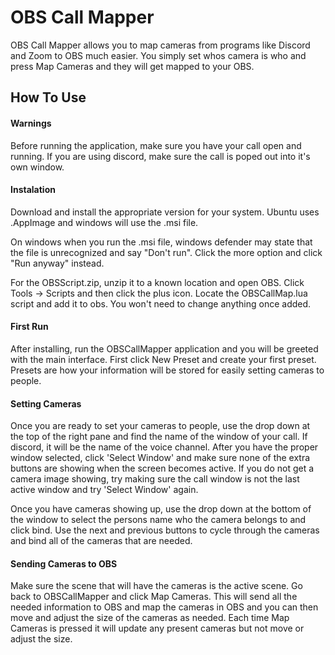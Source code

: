 
# OBS Call Mapper

OBS Call Mapper allows you to map cameras from programs like Discord and Zoom to OBS much easier. You simply set whos camera is who and press Map Cameras and they will get mapped to your OBS.


## How To Use

#### Warnings

Before running the application, make sure you have your call open and running. If you are using discord, make sure the call is poped out into it's own window.

#### Instalation
Download and install the appropriate version for your system. Ubuntu uses .AppImage and windows will use the .msi file.

On windows when you run the .msi file, windows defender may state that the file is unrecognized and say "Don't run". Click the more option and click "Run anyway" instead.

For the OBSScript.zip, unzip it to a known location and open OBS. Click Tools -> Scripts and then click the plus icon. Locate the OBSCallMap.lua script and add it to obs. You won't need to change anything once added. 

#### First Run

After installing, run the OBSCallMapper application and you will be greeted with the main interface. First click New Preset and create your first preset. Presets are how your information will be stored for easily setting cameras to people.

#### Setting Cameras
Once you are ready to set your cameras to people, use the drop down at the top of the right pane and find the name of the window of your call. If discord, it will be the name of the voice channel. After you have the proper window selected, click 'Select Window' and make sure none of the extra buttons are showing when the screen becomes active. If you do not get a camera image showing, try making sure the call window is not the last active window and try 'Select Window' again. 

Once you have cameras showing up, use the drop down at the bottom of the window to select the persons name who the camera belongs to and click bind. Use the next and previous buttons to cycle through the cameras and bind all of the cameras that are needed. 

#### Sending Cameras to OBS

Make sure the scene that will have the cameras is the active scene. Go back to OBSCallMapper and click Map Cameras. This will send all the needed information to OBS and map the cameras in OBS and you can then move and adjust the size of the cameras as needed. Each time Map Cameras is pressed it will update any present cameras but not move or adjust the size.
